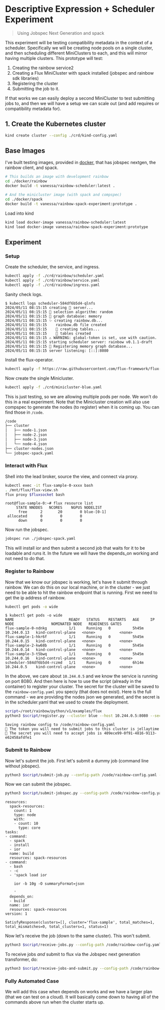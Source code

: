 # Descriptive Expression + Scheduler Experiment

> Using Jobspec Next Generation and spack

This experiment will be testing compatibility metadata in the context of a scheduler. Specifically we will be creating node pools on a single cluster, and then scheduling different MiniClusters to each, and this will mirror having multiple clusters. This prototype will test:

1. Creating the rainbow service2
2. Creating a Flux MiniCluster with spack installed (jobspec and rainbow sdk libraries)
3. Registering the cluster
4. Submitting the job to it.

If that works we can easily deploy a second MiniCluster to test submitting jobs to, and then we will have a setup we can scale out (and add requires or compatibility metadata for).

## 1. Create the Kubernetes cluster

```bash
kind create cluster --config ./crd/kind-config.yaml
```

## Base Images

I've built testing images, provided in [docker](docker), that has jobspec nextgen, the rainbow client, and spack.

```bash
# This builds an image with development rainbow
cd ./docker/rainbow
docker build -t vanessa/rainbow-scheduler:latest .

# And the minicluster image (with spack and compspec)
cd ./docker/spack
docker build -t vanessa/rainbow-spack-experiment:prototype .
```

Load into kind

```bash
kind load docker-image vanessa/rainbow-scheduler:latest 
kind load docker-image vanessa/rainbow-spack-experiment:prototype
```

## Experiment

### Setup

Create the scheduler, the service, and ingress.

```bash
kubectl apply -f ./crd/rainbow/scheduler.yaml
kubectl apply -f ./crd/rainbow/service.yaml
kubectl apply -f ./crd/rainbow/ingress.yaml
```

Sanity check logs.

```console
$ kubectl logs scheduler-584df6b5d4-qlnfs 
2024/05/11 08:15:15 creating 🌈️ server...
2024/05/11 08:15:15 🧩️ selection algorithm: random
2024/05/11 08:15:15 🧩️ graph database: memory
2024/05/11 08:15:15 ✨️ creating rainbow.db...
2024/05/11 08:15:15    rainbow.db file created
2024/05/11 08:15:15    🏓️ creating tables...
2024/05/11 08:15:15    🏓️ tables created
2024/05/11 08:15:15 ⚠️ WARNING: global-token is set, use with caution.
2024/05/11 08:15:15 starting scheduler server: rainbow v0.1.1-draft
2024/05/11 08:15:15 🧠️ Registering memory graph database...
2024/05/11 08:15:15 server listening: [::]:8080
```

Install the flux-operator.

```bash
kubectl apply -f https://raw.githubusercontent.com/flux-framework/flux-operator/main/examples/dist/flux-operator.yaml
```

Now create the single Minicluster.

```bash
kubectl apply -f ./crd/minicluster-blue.yaml
```

This is just testing, so we are allowing multiple pods per node. We won't do this in a real experiment.
Note that the Minicluster creation will also use compspec to generate the nodes (to register) when it is coming up.
You can find those in `/code`.

```bash
/code
├── cluster
│   ├── node-1.json
│   ├── node-2.json
│   ├── node-3.json
│   └── node-4.json
├── cluster-nodes.json
└── jobspec-spack.yaml
```


### Interact with Flux

Shell into the lead broker, source the view, and connect via proxy.

```bash
kubectl exec -it flux-sample-0-xxxx bash
. /mnt/flux/flux-view.sh
flux proxy $fluxsocket bash
```
```console
root@flux-sample-0:~# flux resource list
     STATE NNODES   NCORES    NGPUS NODELIST
      free      2       20        0 blue-[0-1]
 allocated      0        0        0 
      down      0        0        0 
```

Now run the jobspec.

```bash
jobspec run ./jobspec-spack.yaml
```

This will install ior and then submit a second job that waits for it to be loadable and runs it. In the future we will have the depends_on working and not need to do that.

### Register to Rainbow

Now that we know our jobspec is working, let's have it submit through rainbow. We can do this on our local machine, or in the cluster - we just need to be able to hit the rainbow endpoint that is running. First we need to get the ip address of rainbow.

```bash
kubectl get pods -o wide
```
```console
$ kubectl get pods -o wide
NAME                         READY   STATUS    RESTARTS   AGE     IP            NODE                 NOMINATED NODE   READINESS GATES
flux-sample-0-ndnkg          1/1     Running   0          5h45m   10.244.0.13   kind-control-plane   <none>           <none>
flux-sample-1-hkr6f          1/1     Running   0          5h45m   10.244.0.15   kind-control-plane   <none>           <none>
flux-sample-2-kw68b          1/1     Running   0          5h45m   10.244.0.14   kind-control-plane   <none>           <none>
flux-sample-3-t5bwq          1/1     Running   0          5h45m   10.244.0.16   kind-control-plane   <none>           <none>
scheduler-584df6b5d4-rczmd   1/1     Running   0          6h14m   10.244.0.5    kind-control-plane   <none>           <none>
```

In the above, we care about `10.244.0.5` and we know the service is running on port 8080.
And then here is how to use the script (already in the container) to register your cluster. The secret for the cluster will be saved to the `rainbow-config.yaml` you speciy (that does not exist). Here is the full command - we are providing the nodes json we generated, and the secret is in the scheduler.yaml that we used to create the deployment.

```bash
script=/root/rainbow/python/v1/examples/flux
python3 $script/register.py --cluster blue --host 10.244.0.5:8080 --secret peanutbutta --cluster-nodes /code/cluster-nodes.json --config-path /code/rainbow-config.yaml
```
```console
Saving rainbow config to /code/rainbow-config.yaml
🤫️ The token you will need to submit jobs to this cluster is jellaytime
🔐️ The secret you will need to accept jobs is 409ece99-0f91-4816-9113-e62458afdfe1
```

### Submit to Rainbow

Now let's submit the job. First let's submit a dummy job (command line without jobspec).

```bash
python3 $script/submit-job.py --config-path /code/rainbow-config.yaml --nodes 1 echo hostname
```

Now we can submit the jobspec.

```bash
python3 $script/submit-jobspec.py --config-path /code/rainbow-config.yaml /code/jobspec-spack.yaml 
```
```console
resources:
  spack-resources:
    count: 1
    type: node
    with:
    - count: 10
      type: core
tasks:
- command:
  - spack
  - install
  - ior
  name: build
  resources: spack-resources
- command:
  - bash
  - -c
  - 'spack load ior

    ior -b 10g -O summaryFormat=json

    '
  depends_on:
  - build
  name: ior
  resources: spack-resources
version: 1

SatisfyResponse(clusters=[], cluster='flux-sample', total_matches=1, total_mismatches=0, total_clusters=1, status=1)
```

Now let's receive the job (down to the same cluster). This won't submit.

```bash
python3 $script/receive-jobs.py --config-path /code/rainbow-config.yaml
```

To receive jobs _and_ submit to flux via the Jobspec next generation transformer, do:

```bash
python3 $script/receive-jobs-and-submit.py --config-path /code/rainbow-config.yaml
```

### Fully Automated Case

We will add this case when depends on works and we have a larger plan (that we can test on a cloud). It will basically come down to having all of the commands above run when the cluster starts up.

